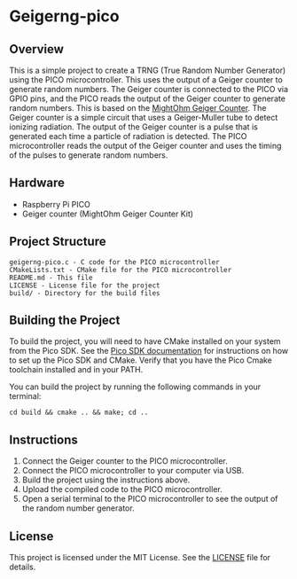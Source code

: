 # Geigerng-pico

## Overview

This is a simple project to create a TRNG (True Random Number Generator) using the PICO microcontroller. This uses the output of a Geiger counter to generate random numbers. The Geiger counter is connected to the PICO via GPIO pins, and the PICO reads the output of the Geiger counter to generate random numbers. This is based on the [MightOhm Geiger Counter](https://mightohm.com/products/geiger-counter-kit). The Geiger counter is a simple circuit that uses a Geiger-Muller tube to detect ionizing radiation. The output of the Geiger counter is a pulse that is generated each time a particle of radiation is detected. The PICO microcontroller reads the output of the Geiger counter and uses the timing of the pulses to generate random numbers.

## Hardware
- Raspberry Pi PICO
- Geiger counter (MightOhm Geiger Counter Kit)

## Project Structure

```plaintext
geigerng-pico.c - C code for the PICO microcontroller
CMakeLists.txt - CMake file for the PICO microcontroller
README.md - This file
LICENSE - License file for the project
build/ - Directory for the build files
```

## Building the Project

To build the project, you will need to have CMake installed on your system from the Pico SDK. See the [Pico SDK documentation](https://datasheets.raspberrypi.com/pico/getting-started-with-pico.pdf) for instructions on how to set up the Pico SDK and CMake. Verify that you have the Pico Cmake toolchain installed and in your PATH.

You can build the project by running the following commands in your terminal:

```shell
cd build && cmake .. && make; cd ..
```

## Instructions

1. Connect the Geiger counter to the PICO microcontroller.
2. Connect the PICO microcontroller to your computer via USB.
3. Build the project using the instructions above.
4. Upload the compiled code to the PICO microcontroller.
5. Open a serial terminal to the PICO microcontroller to see the output of the random number generator.

## License
This project is licensed under the MIT License. See the [LICENSE](LICENSE) file for details.
